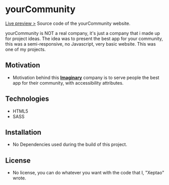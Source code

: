 # yourCommunity

[Live preview >](https://yourcommunityy.netlify.app/)
Source code of the yourCommunity website.

yourCommunity is NOT a real company, it's just a company that i made up for project ideas.
The idea was to present the best app for your community, this was a semi-responsive, no Javascript, very basic website.
This was one of my projects.

## Motivation

- Motivation behind this **[Imaginary](https://en.wikipedia.org/wiki/Imaginary_(sociology))** company is to serve people the best app for their community, with accessibility attributes.  

## Technologies

- HTML5
- SASS

## Installation

- No Dependencies used during the build of this project.

## License

- No license, you can do whatever you want with the code that I, "Xeptao" wrote.
